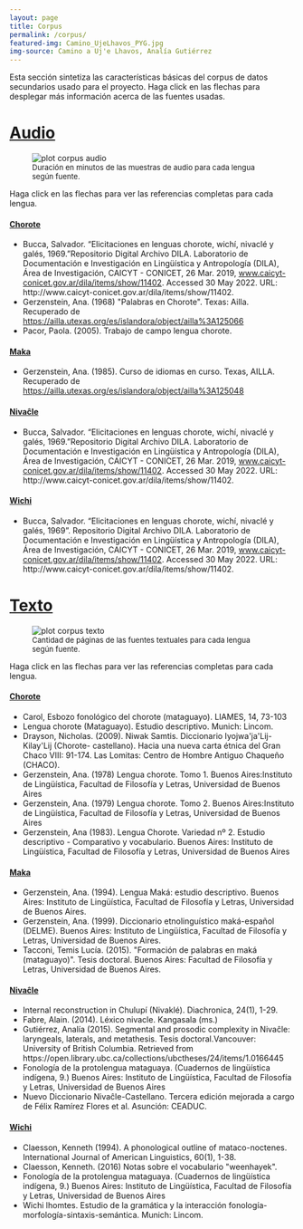 ```yaml
---
layout: page
title: Corpus
permalink: /corpus/
featured-img: Camino_UjeLhavos_PYG.jpg
img-source: Camino a Uj'e Lhavos, Analía Gutiérrez
---
```


Esta sección sintetiza las características básicas del corpus de datos secundarios usado para el proyecto. Haga click en las flechas para desplegar más información acerca de las fuentes usadas.


<div class="py-1 mb-0 prose">
  <a class="no-underline" data-toggle="collapse" href="#audio" role="button" aria-expanded="false" aria-controls="collapseExample"><h1>Audio <span class="caret"/></h1></a>
  <div class="collapse" id="audio">
    <div class="py-1 mb-3">
      <figure>
        <img src="{{site.baseurl}}/assets/plots/corpus_dur_by_lang_audio.png" alt="plot corpus audio"/>
        <figcaption style="font-size: 13px;">Duración en minutos de las muestras de audio para cada lengua según fuente.</figcaption>
      </figure>
    </div>
    <div class="py-1 mb-0">
      <p>Haga click en las flechas para ver las referencias completas para cada lengua.</p>
      <a class="no-underline" data-toggle="collapse" href="#collapse1" role="button" aria-expanded="false" aria-controls="collapseExample"><h4>Chorote <span class="caret"/></h4></a>
        <div class="collapse" id="collapse1">
          <ul>
            <li>Bucca, Salvador. “Elicitaciones en lenguas chorote, wichí, nivaclé y galés, 1969.”Repositorio Digital Archivo DILA. Laboratorio de Documentación e Investigación en Lingüística y Antropología (DILA), Área de Investigación, CAICYT - CONICET, 26 Mar. 2019, <a href="https://www.caicyt-conicet.gov.ar/dila/items/show/11402" target="_blank">www.caicyt-conicet.gov.ar/dila/items/show/11402</a>. Accessed 30 May 2022. URL: http://www.caicyt-conicet.gov.ar/dila/items/show/11402.</li>
            <li>Gerzenstein, Ana. (1968) "Palabras en Chorote". Texas: Ailla. Recuperado de <a href="https://ailla.utexas.org/es/islandora/object/ailla%3A125066" target="_blank">https://ailla.utexas.org/es/islandora/object/ailla%3A125066</a></li>
            <li>Pacor, Paola. (2005). Trabajo de campo  lengua chorote.</li>
          </ul>
      </div>
      <a class="no-underline" data-toggle="collapse" href="#collapse2" role="button" aria-expanded="false" aria-controls="collapseExample"><h4>Maka <span class="caret"/></h4></a>
        <div class="collapse" id="collapse2">
          <ul>
          <li>Gerzenstein, Ana. (1985). Curso de idiomas en curso. Texas, AILLA. Recuperado de <a href="https://ailla.utexas.org/es/islandora/object/ailla%3A125048" target="_blank">https://ailla.utexas.org/es/islandora/object/ailla%3A125048</a></li>
        </ul>
        </div>    
      <a class="no-underline" data-toggle="collapse" href="#collapse3" role="button" aria-expanded="false" aria-controls="collapseExample"><h4>Nivaĉle <span class="caret"/></h4></a>
        <div class="collapse" id="collapse3">
          <ul>
          <li>Bucca, Salvador. “Elicitaciones en lenguas chorote, wichí, nivaclé y galés, 1969.”Repositorio Digital Archivo DILA. Laboratorio de Documentación e Investigación en Lingüística y Antropología (DILA), Área de Investigación, CAICYT - CONICET, 26 Mar. 2019, <a href="https://www.caicyt-conicet.gov.ar/dila/items/show/11402" target="_blank">www.caicyt-conicet.gov.ar/dila/items/show/11402</a>. Accessed 30 May 2022. URL: http://www.caicyt-conicet.gov.ar/dila/items/show/11402.</li></ul>
        </div>
      <a class="no-underline" data-toggle="collapse" href="#collapse4" role="button" aria-expanded="false" aria-controls="collapseExample"><h4>Wichi <span class="caret"/></h4></a>
        <div class="collapse" id="collapse4">
          <ul><li>Bucca, Salvador. “Elicitaciones en lenguas chorote, wichí, nivaclé y galés, 1969”. Repositorio Digital Archivo DILA. Laboratorio de Documentación e Investigación en Lingüística y Antropología (DILA), Área de Investigación, CAICYT - CONICET, 26 Mar. 2019, <a href="https://www.caicyt-conicet.gov.ar/dila/items/show/11402" target="_blank">www.caicyt-conicet.gov.ar/dila/items/show/11402</a>. Accessed 30 May 2022. URL: http://www.caicyt-conicet.gov.ar/dila/items/show/11402.</li></ul>
        </div>
    </div>
  </div>
</div>

<div class="py-1 mb-0 prose">
  <a class="no-underline" data-toggle="collapse" href="#texto" role="button" aria-expanded="false" aria-controls="collapseExample"><h1>Texto <span class="caret"/></h1></a>
  <div class="collapse" id="texto">
        <div class="py-1 mb-3">
      <figure>
        <img src="{{site.baseurl}}/assets/plots/corpus_pags_by_lang_text.png" alt="plot corpus texto"/>
        <figcaption style="font-size: 13px;">Cantidad de páginas de las fuentes textuales para cada lengua según fuente.</figcaption>
      </figure>
    </div>
    <div class="py-1 mb-0">
      <p>Haga click en las flechas para ver las referencias completas para cada lengua.</p>    
    <a class="no-underline" data-toggle="collapse" href="#collapse5" role="button" aria-expanded="false" aria-controls="collapseExample"><h4>Chorote <span class="caret"/></h4></a>
      <div class="collapse" id="collapse5">
        <ul>
        <li>Carol, Esbozo fonológico del chorote (mataguayo). LIAMES, 14, 73-103</li>
        <li>Lengua chorote (Mataguayo). Estudio descriptivo. Munich: Lincom.</li>
        <li>Drayson, Nicholas. (2009). Niwak Samtis. Diccionario Iyojwa'ja'Lij- Kilay'Lij (Chorote- castellano). Hacia una nueva carta étnica del Gran Chaco VIII: 91-174. Las Lomitas: Centro de Hombre Antiguo Chaqueño (CHACO).</li>
        <li>Gerzenstein, Ana. (1978) Lengua chorote. Tomo 1. Buenos Aires:Instituto de Lingüística, Facultad de Filosofía y Letras, Universidad de Buenos Aires</li>
        <li>Gerzenstein, Ana. (1979) Lengua chorote. Tomo 2. Buenos Aires:Instituto de Lingüística, Facultad de Filosofía y Letras, Universidad de Buenos Aires</li>
        <li>Gerzenstein, Ana (1983). Lengua Chorote. Variedad nº 2. Estudio descriptivo - Comparativo y vocabulario. Buenos Aires: Instituto de Lingüística, Facultad de Filosofía y Letras, Universidad de Buenos Aires</li></ul>
    </div>
    <a class="no-underline" data-toggle="collapse" href="#collapse6" role="button" aria-expanded="false" aria-controls="collapseExample"><h4>Maka <span class="caret"/></h4></a>
      <div class="collapse" id="collapse6">
        <ul><li>Gerzenstein, Ana. (1994). Lengua Maká:  estudio descriptivo. Buenos Aires:  Instituto de Lingüística, Facultad de Filosofía y Letras, Universidad de Buenos Aires.</li>
        <li>Gerzenstein, Ana. (1999). Diccionario etnolinguístico maká-español (DELME). Buenos Aires:  Instituto de Lingüística, Facultad de Filosofía y Letras, Universidad de Buenos Aires.</li>
        <li>Tacconi, Temis Lucía. (2015). "Formación de palabras en maká (mataguayo)". Tesis doctoral. Buenos Aires:   Facultad de Filosofía y Letras, Universidad de Buenos Aires.</li></ul>
      </div>    
    <a class="no-underline" data-toggle="collapse" href="#collapse7" role="button" aria-expanded="false" aria-controls="collapseExample"><h4>Nivaĉle <span class="caret"/></h4></a>
      <div class="collapse" id="collapse7">
        <ul><li>Internal reconstruction in Chulupí (Nivaklé). Diachronica, 24(1), 1-29.</li>
        <li>Fabre, Alain. (2014). Léxico nivacle. Kangasala (ms.)</li>
        <li>Gutiérrez, Analía (2015). Segmental and prosodic complexity in Nivaĉle: laryngeals, laterals, and metathesis. Tesis doctoral.Vancouver:  University of British Columbia. Retrieved from https://open.library.ubc.ca/collections/ubctheses/24/items/1.0166445</li>
        <li>Fonología de la protolengua mataguaya. (Cuadernos de lingüística indígena, 9.) Buenos Aires: Instituto de Lingüística, Facultad de Filosofía y Letras, Universidad de Buenos Aires</li>        
        <li>Nuevo Diccionario Nivaĉle-Castellano. Tercera edición mejorada a cargo de Félix Ramírez Flores et al. Asunción: CEADUC.</li></ul>
      </div>
    <a class="no-underline" data-toggle="collapse" href="#collapse8" role="button" aria-expanded="false" aria-controls="collapseExample"><h4>Wichi <span class="caret"/></h4></a>
      <div class="collapse" id="collapse8">
        <ul><li>Claesson, Kenneth (1994). A phonological outline of mataco-noctenes. International Journal of American Linguistics, 60(1), 1-38.</li>
        <li>Claesson, Kenneth. (2016) Notas sobre el vocabulario "weenhayek".</li>
        <li>Fonología de la protolengua mataguaya. (Cuadernos de lingüística indígena, 9.) Buenos Aires: Instituto de Lingüística, Facultad de Filosofía y Letras, Universidad de Buenos Aires</li>
        <li>Wichi lhomtes. Estudio de la gramática y la interacción fonología-morfología-sintaxis-semántica. Munich: Lincom.</li></ul>
      </div>     
  </div>
</div>
</div>
